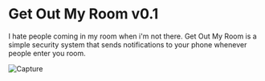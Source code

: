 Get Out My Room v0.1
==============
I hate people coming in my room when i'm not there. Get Out My Room is a simple security system that sends notifications to your phone whenever people enter you room. 

![Capture](https://user-images.githubusercontent.com/85095943/148777964-f801275a-64ff-45ce-9e2a-fcf2b46c1a0e.PNG)
